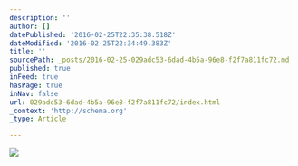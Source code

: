 ```yaml
---
description: ''
author: []
datePublished: '2016-02-25T22:35:38.518Z'
dateModified: '2016-02-25T22:34:49.383Z'
title: ''
sourcePath: _posts/2016-02-25-029adc53-6dad-4b5a-96e8-f2f7a811fc72.md
published: true
inFeed: true
hasPage: true
inNav: false
url: 029adc53-6dad-4b5a-96e8-f2f7a811fc72/index.html
_context: 'http://schema.org'
_type: Article

---
```

![](https://the-grid-user-content.s3-us-west-2.amazonaws.com/a095662e-8ebe-40f7-919c-a45d0e80a496.png)